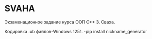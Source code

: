 # SVAHA
Экзаменационное задание курса ООП C++ 3. Сваха.

Кодировка .ub файлов-Windows 1251.
-pip install nickname_generator
